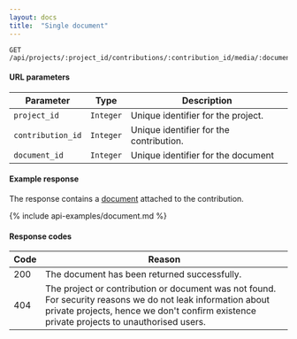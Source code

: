 ```yaml
---
layout: docs
title:  "Single document"
---
```


``````
GET /api/projects/:project_id/contributions/:contribution_id/media/:document_id/
``````

#### URL parameters

Parameter         | Type        | Description
------------------|-------------|--------------------------------------
`project_id`      | `Integer`   | Unique identifier for the project.
`contribution_id` | `Integer`   | Unique identifier for the contribution.
`document_id`     | `Integer`   | Unique identifier for the document

#### Example response

The response contains a [document](document-response.html) attached to the contribution.

{% include api-examples/document.md %}

#### Response codes

Code  |  Reason
------|-----------------------------------------
 200  | The document has been returned successfully.
 404  | The project or contribution or document was not found. For security reasons we do not leak information about private projects, hence we don't confirm existence private projects to unauthorised users.
